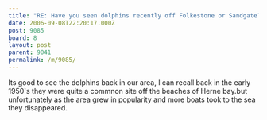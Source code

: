 ```yaml
---
title: "RE: Have you seen dolphins recently off Folkestone or Sandgate? - 9085"
date: 2006-09-08T22:20:17.000Z
post: 9085
board: 8
layout: post
parent: 9041
permalink: /m/9085/
---
```

Its good to see the dolphins back in our area, I can recall back in the early 1950`s they were quite a commnon site off the beaches of Herne bay.but unfortunately as the area grew in popularity and more boats took to the sea they disappeared.
